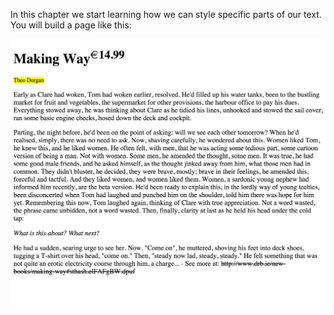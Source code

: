 In this chapter we start learning how we can style specific parts of our text. You will build a page like this:

![./images/Styling Parts of Text](./images/html-formatting-tags-task-page.png)
